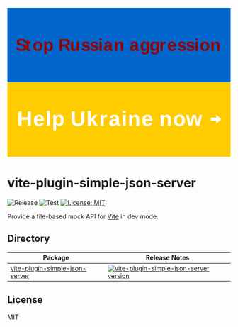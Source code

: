 [![Help Ukraine now!](https://raw.githubusercontent.com/alextim/help-ukraine-win-flag/master/stop-russian-agressian-help-ukraine-now-link.svg 'Help Ukraine now!')](https://war.ukraine.ua/support-ukraine/)

# vite-plugin-simple-json-server

![Release](https://github.com/alextim/vite-plugin-simple-json-server/actions/workflows/release.yaml/badge.svg) ![Test](https://github.com/alextim/vite-plugin-simple-json-server/actions/workflows/test.yaml/badge.svg) [![License: MIT](https://img.shields.io/badge/License-MIT-green.svg)](https://opensource.org/licenses/MIT)

Provide a file-based mock API for [Vite](https://vitejs.dev/) in dev mode.

## Directory

| Package                                         | Release Notes                                                                                                                         |
| ----------------------------------------------- | ------------------------------------------------------------------------------------------------------------------------------------- |
| [vite-plugin-simple-json-server](packages/vite-plugin-simple-json-server)   | [![vite-plugin-simple-json-server version](https://img.shields.io/npm/v/vite-plugin-simple-json-server.svg?label=%20)](packages/vite-plugin-simple-json-server/CHANGELOG.md)    |


## License

MIT
